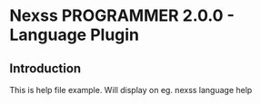 # Nexss PROGRAMMER 2.0.0 - Language Plugin

## Introduction

This is help file example. Will display on eg. nexss language help
